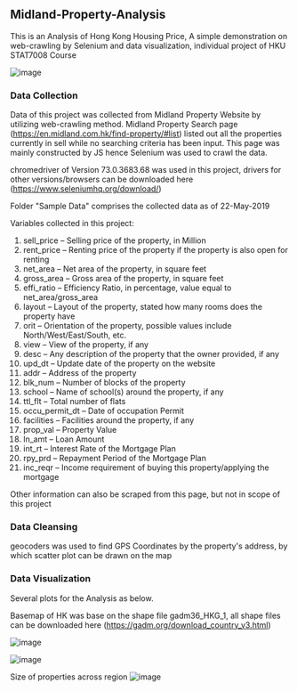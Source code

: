 ## Midland-Property-Analysis

This is an Analysis of Hong Kong Housing Price, A simple demonstration on web-crawling by Selenium and data visualization, individual project of HKU STAT7008 Course

![image](https://user-images.githubusercontent.com/29504448/58641354-9babb800-832d-11e9-9134-9c7c70a10e41.png)


### Data Collection
Data of this project was collected from Midland Property Website by utilizing web-crawling method. Midland Property Search page (https://en.midland.com.hk/find-property/#list) listed out all the properties currently in sell while no searching criteria has been input. This page was mainly constructed by JS hence Selenium was used to crawl the data.

chromedriver of Version 73.0.3683.68 was used in this project, drivers for other versions/browsers can be downloaded here (https://www.seleniumhq.org/download/)

Folder "Sample Data" comprises the collected data as of 22-May-2019

Variables collected in this project:
1. sell_price – Selling price of the property, in Million
2. rent_price – Renting price of the property if the property is also open for renting
3. net_area – Net area of the property, in square feet
4. gross_area – Gross area of the property, in square feet
5. effi_ratio – Efficiency Ratio, in percentage, value equal to net_area/gross_area
6. layout – Layout of the property, stated how many rooms does the property have
7. orit – Orientation of the property, possible values include North/West/East/South, etc.
8. view – View of the property, if any
9. desc – Any description of the property that the owner provided, if any
10. upd_dt – Update date of the property on the website
11. addr – Address of the property
12. blk_num – Number of blocks of the property
13. school – Name of school(s) around the property, if any
14. ttl_flt – Total number of flats
15. occu_permit_dt – Date of occupation Permit
16. facilities – Facilities around the property, if any
17. prop_val – Property Value
18. ln_amt – Loan Amount
19. int_rt – Interest Rate of the Mortgage Plan
20. rpy_prd – Repayment Period of the Mortgage Plan
21. inc_reqr – Income requirement of buying this property/applying the mortgage

Other information can also be scraped from this page, but not in scope of this project


### Data Cleansing
geocoders was used to find GPS Coordinates by the property's address, by which scatter plot can be drawn on the map

### Data Visualization
Several plots for the Analysis as below. 

Basemap of HK was base on the shape file gadm36_HKG_1, all shape files can be downloaded here (https://gadm.org/download_country_v3.html)

![image](https://user-images.githubusercontent.com/29504448/58641110-2344f700-832d-11e9-9541-b5f9e2c4e487.png)

![image](https://user-images.githubusercontent.com/29504448/58641208-57b8b300-832d-11e9-9892-65cb0669e126.png)


Size of properties across region
![image](https://user-images.githubusercontent.com/29504448/58641282-7c148f80-832d-11e9-9da2-90c432feb7cb.png)

